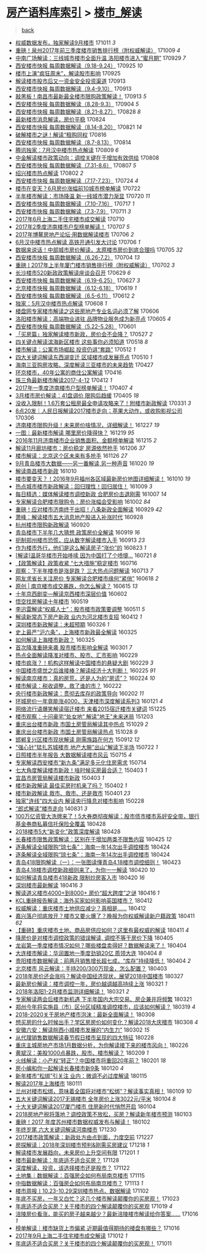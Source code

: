 [房产语料库索引](../../README.md)  > [楼市_解读](楼市_解读.md)
====
> [back](../README.md)

- [权威数据发布，独家解读9月楼市](http://jkwz.applinzi.com/ittc/7023143154264572945.html#%E6%9D%83%E5%A8%81%E6%95%B0%E6%8D%AE%E5%8F%91%E5%B8%83%EF%BC%8C%E7%8B%AC%E5%AE%B6%E8%A7%A3%E8%AF%BB9%E6%9C%88%E6%A5%BC%E5%B8%82) 171011 *3* 
- [重磅！泉州2017年前三季度楼市销售排行榜（附权威解读）](http://jkwz.applinzi.com/ittc/7022362798309508113.html#%E9%87%8D%E7%A3%85%EF%BC%81%E6%B3%89%E5%B7%9E2017%E5%B9%B4%E5%89%8D%E4%B8%89%E5%AD%A3%E5%BA%A6%E6%A5%BC%E5%B8%82%E9%94%80%E5%94%AE%E6%8E%92%E8%A1%8C%E6%A6%9C%EF%BC%88%E9%99%84%E6%9D%83%E5%A8%81%E8%A7%A3%E8%AF%BB%EF%BC%89) 171009 *4* 
- [中南广场解读：三线城市楼市全面升温 洛阳楼市进入“蜜月期”](http://jkwz.applinzi.com/ittc/7018788565633467408.html#%E4%B8%AD%E5%8D%97%E5%B9%BF%E5%9C%BA%E8%A7%A3%E8%AF%BB%EF%BC%9A%E4%B8%89%E7%BA%BF%E5%9F%8E%E5%B8%82%E6%A5%BC%E5%B8%82%E5%85%A8%E9%9D%A2%E5%8D%87%E6%B8%A9+%E6%B4%9B%E9%98%B3%E6%A5%BC%E5%B8%82%E8%BF%9B%E5%85%A5%E2%80%9C%E8%9C%9C%E6%9C%88%E6%9C%9F%E2%80%9D) 170929 *7* 
- [西安楼市快报 每周数据解读（9.18-9.24）](http://jkwz.applinzi.com/ittc/7017312844524291088.html#%E8%A5%BF%E5%AE%89%E6%A5%BC%E5%B8%82%E5%BF%AB%E6%8A%A5+%E6%AF%8F%E5%91%A8%E6%95%B0%E6%8D%AE%E8%A7%A3%E8%AF%BB%EF%BC%889.18-9.24%EF%BC%89) 170925 *10* 
- [楼市上演“疯狂周末”，解读股市影响](http://jkwz.applinzi.com/ittc/7017170968269816848.html#%E6%A5%BC%E5%B8%82%E4%B8%8A%E6%BC%94%E2%80%9C%E7%96%AF%E7%8B%82%E5%91%A8%E6%9C%AB%E2%80%9D%EF%BC%8C%E8%A7%A3%E8%AF%BB%E8%82%A1%E5%B8%82%E5%BD%B1%E5%93%8D) 170925  
- [解读楼市股市后又一资金安全投资渠道](http://jkwz.applinzi.com/ittc/7012857465300058896.html#%E8%A7%A3%E8%AF%BB%E6%A5%BC%E5%B8%82%E8%82%A1%E5%B8%82%E5%90%8E%E5%8F%88%E4%B8%80%E8%B5%84%E9%87%91%E5%AE%89%E5%85%A8%E6%8A%95%E8%B5%84%E6%B8%A0%E9%81%93) 170913  
- [西安楼市快报 每周数据解读（9.4-9.10）](http://jkwz.applinzi.com/ittc/7012740420776493840.html#%E8%A5%BF%E5%AE%89%E6%A5%BC%E5%B8%82%E5%BF%AB%E6%8A%A5+%E6%AF%8F%E5%91%A8%E6%95%B0%E6%8D%AE%E8%A7%A3%E8%AF%BB%EF%BC%889.4-9.10%EF%BC%89) 170913  
- [敲黑板！南昌市最新最全楼市限购政策解读！](http://jkwz.applinzi.com/ittc/7012703957837939729.html#%E6%95%B2%E9%BB%91%E6%9D%BF%EF%BC%81%E5%8D%97%E6%98%8C%E5%B8%82%E6%9C%80%E6%96%B0%E6%9C%80%E5%85%A8%E6%A5%BC%E5%B8%82%E9%99%90%E8%B4%AD%E6%94%BF%E7%AD%96%E8%A7%A3%E8%AF%BB%EF%BC%81) 170913 *5* 
- [西安楼市快报 每周数据解读（8.28-9.3）](http://jkwz.applinzi.com/ittc/7009507515019297809.html#%E8%A5%BF%E5%AE%89%E6%A5%BC%E5%B8%82%E5%BF%AB%E6%8A%A5+%E6%AF%8F%E5%91%A8%E6%95%B0%E6%8D%AE%E8%A7%A3%E8%AF%BB%EF%BC%888.28-9.3%EF%BC%89) 170904 *5* 
- [西安楼市快报 每周数据解读（8.21-8.27）](http://jkwz.applinzi.com/ittc/7006922367669109776.html#%E8%A5%BF%E5%AE%89%E6%A5%BC%E5%B8%82%E5%BF%AB%E6%8A%A5+%E6%AF%8F%E5%91%A8%E6%95%B0%E6%8D%AE%E8%A7%A3%E8%AF%BB%EF%BC%888.21-8.27%EF%BC%89) 170828 *8* 
- [最新楼市消息解读，房价平稳](http://jkwz.applinzi.com/ittc/7005119574503326737.html#%E6%9C%80%E6%96%B0%E6%A5%BC%E5%B8%82%E6%B6%88%E6%81%AF%E8%A7%A3%E8%AF%BB%EF%BC%8C%E6%88%BF%E4%BB%B7%E5%B9%B3%E7%A8%B3) 170824  
- [西安楼市快报 每周数据解读（8.14-8.20）](http://jkwz.applinzi.com/ittc/7004315404556829712.html#%E8%A5%BF%E5%AE%89%E6%A5%BC%E5%B8%82%E5%BF%AB%E6%8A%A5+%E6%AF%8F%E5%91%A8%E6%95%B0%E6%8D%AE%E8%A7%A3%E8%AF%BB%EF%BC%888.14-8.20%EF%BC%89) 170821 *14* 
- [破解楼市之谜！解读“租购同权](http://jkwz.applinzi.com/ittc/7002529461516633105.html#%E7%A0%B4%E8%A7%A3%E6%A5%BC%E5%B8%82%E4%B9%8B%E8%B0%9C%EF%BC%81%E8%A7%A3%E8%AF%BB%E2%80%9C%E7%A7%9F%E8%B4%AD%E5%90%8C%E6%9D%83) 170816  
- [西安楼市快报 每周数据解读（8.7-8.13）](http://jkwz.applinzi.com/ittc/7001730133369816081.html#%E8%A5%BF%E5%AE%89%E6%A5%BC%E5%B8%82%E5%BF%AB%E6%8A%A5+%E6%AF%8F%E5%91%A8%E6%95%B0%E6%8D%AE%E8%A7%A3%E8%AF%BB%EF%BC%888.7-8.13%EF%BC%89) 170814  
- [腾讯独家：7月汉中楼市热点解读](http://jkwz.applinzi.com/ittc/6999721142078931984.html#%E8%85%BE%E8%AE%AF%E7%8B%AC%E5%AE%B6%EF%BC%9A7%E6%9C%88%E6%B1%89%E4%B8%AD%E6%A5%BC%E5%B8%82%E7%83%AD%E7%82%B9%E8%A7%A3%E8%AF%BB) 170809 *6* 
- [中金解读楼市政策动向：调控关键在于增加有效供给](http://jkwz.applinzi.com/ittc/6999368617127576592.html#%E4%B8%AD%E9%87%91%E8%A7%A3%E8%AF%BB%E6%A5%BC%E5%B8%82%E6%94%BF%E7%AD%96%E5%8A%A8%E5%90%91%EF%BC%9A%E8%B0%83%E6%8E%A7%E5%85%B3%E9%94%AE%E5%9C%A8%E4%BA%8E%E5%A2%9E%E5%8A%A0%E6%9C%89%E6%95%88%E4%BE%9B%E7%BB%99) 170808  
- [西安楼市快报 每周数据解读（7.31-8.6）](http://jkwz.applinzi.com/ittc/6999131675504935952.html#%E8%A5%BF%E5%AE%89%E6%A5%BC%E5%B8%82%E5%BF%AB%E6%8A%A5+%E6%AF%8F%E5%91%A8%E6%95%B0%E6%8D%AE%E8%A7%A3%E8%AF%BB%EF%BC%887.31-8.6%EF%BC%89) 170807 *5* 
- [绍兴楼市热点解读](http://jkwz.applinzi.com/ittc/6997142180563780624.html#%E7%BB%8D%E5%85%B4%E6%A5%BC%E5%B8%82%E7%83%AD%E7%82%B9%E8%A7%A3%E8%AF%BB) 170802 *2* 
- [西安楼市快报 每周数据解读（7.17-7.23）](http://jkwz.applinzi.com/ittc/6993918397359064081.html#%E8%A5%BF%E5%AE%89%E6%A5%BC%E5%B8%82%E5%BF%AB%E6%8A%A5+%E6%AF%8F%E5%91%A8%E6%95%B0%E6%8D%AE%E8%A7%A3%E8%AF%BB%EF%BC%887.17-7.23%EF%BC%89) 170724 *4* 
- [楼市在变天？6月房价涨幅前10城市榜单解读](http://jkwz.applinzi.com/ittc/6993042667934843920.html#%E6%A5%BC%E5%B8%82%E5%9C%A8%E5%8F%98%E5%A4%A9%EF%BC%9F6%E6%9C%88%E6%88%BF%E4%BB%B7%E6%B6%A8%E5%B9%85%E5%89%8D10%E5%9F%8E%E5%B8%82%E6%A6%9C%E5%8D%95%E8%A7%A3%E8%AF%BB) 170722  
- [半年楼市解读：市场降温 新一线城市潜力渐显](http://jkwz.applinzi.com/ittc/6992347453708567568.html#%E5%8D%8A%E5%B9%B4%E6%A5%BC%E5%B8%82%E8%A7%A3%E8%AF%BB%EF%BC%9A%E5%B8%82%E5%9C%BA%E9%99%8D%E6%B8%A9+%E6%96%B0%E4%B8%80%E7%BA%BF%E5%9F%8E%E5%B8%82%E6%BD%9C%E5%8A%9B%E6%B8%90%E6%98%BE) 170720 *11* 
- [西安楼市快报 每周数据解读（7.10-7.16）](http://jkwz.applinzi.com/ittc/6991340010018964497.html#%E8%A5%BF%E5%AE%89%E6%A5%BC%E5%B8%82%E5%BF%AB%E6%8A%A5+%E6%AF%8F%E5%91%A8%E6%95%B0%E6%8D%AE%E8%A7%A3%E8%AF%BB%EF%BC%887.10-7.16%EF%BC%89) 170717 *1* 
- [西安楼市快报 每周数据解读（7.3-7.9）](http://jkwz.applinzi.com/ittc/6989105175451927569.html#%E8%A5%BF%E5%AE%89%E6%A5%BC%E5%B8%82%E5%BF%AB%E6%8A%A5+%E6%AF%8F%E5%91%A8%E6%95%B0%E6%8D%AE%E8%A7%A3%E8%AF%BB%EF%BC%887.3-7.9%EF%BC%89) 170711 *3* 
- [2017年6月上海二手住宅楼市成交解读](http://jkwz.applinzi.com/ittc/6988630542265091077.html#2017%E5%B9%B46%E6%9C%88%E4%B8%8A%E6%B5%B7%E4%BA%8C%E6%89%8B%E4%BD%8F%E5%AE%85%E6%A5%BC%E5%B8%82%E6%88%90%E4%BA%A4%E8%A7%A3%E8%AF%BB) 170710  
- [2017年2季度济南楼市户型榜单解读！](http://jkwz.applinzi.com/ittc/6987559549530539013.html#2017%E5%B9%B42%E5%AD%A3%E5%BA%A6%E6%B5%8E%E5%8D%97%E6%A5%BC%E5%B8%82%E6%88%B7%E5%9E%8B%E6%A6%9C%E5%8D%95%E8%A7%A3%E8%AF%BB%EF%BC%81) 170707 *5* 
- [2017年博鳌房地产论坛·用数据解读楼市](http://jkwz.applinzi.com/ittc/6987255344685122565.html#2017%E5%B9%B4%E5%8D%9A%E9%B3%8C%E6%88%BF%E5%9C%B0%E4%BA%A7%E8%AE%BA%E5%9D%9B%C2%B7%E7%94%A8%E6%95%B0%E6%8D%AE%E8%A7%A3%E8%AF%BB%E6%A5%BC%E5%B8%82) 170706 *2* 
- [6月汉中楼市热点解读 高铁开通引发大讨论](http://jkwz.applinzi.com/ittc/6987153463149331460.html#6%E6%9C%88%E6%B1%89%E4%B8%AD%E6%A5%BC%E5%B8%82%E7%83%AD%E7%82%B9%E8%A7%A3%E8%AF%BB+%E9%AB%98%E9%93%81%E5%BC%80%E9%80%9A%E5%BC%95%E5%8F%91%E5%A4%A7%E8%AE%A8%E8%AE%BA) 170706 *1* 
- [数据来说话！中部城市房价解读，太原楼市房价到底合理吗](http://jkwz.applinzi.com/ittc/6986772083814958084.html#%E6%95%B0%E6%8D%AE%E6%9D%A5%E8%AF%B4%E8%AF%9D%EF%BC%81%E4%B8%AD%E9%83%A8%E5%9F%8E%E5%B8%82%E6%88%BF%E4%BB%B7%E8%A7%A3%E8%AF%BB%EF%BC%8C%E5%A4%AA%E5%8E%9F%E6%A5%BC%E5%B8%82%E6%88%BF%E4%BB%B7%E5%88%B0%E5%BA%95%E5%90%88%E7%90%86%E5%90%97) 170705 *32* 
- [西安楼市快报 每周数据解读（6.26-7.2）](http://jkwz.applinzi.com/ittc/6986446947064742916.html#%E8%A5%BF%E5%AE%89%E6%A5%BC%E5%B8%82%E5%BF%AB%E6%8A%A5+%E6%AF%8F%E5%91%A8%E6%95%B0%E6%8D%AE%E8%A7%A3%E8%AF%BB%EF%BC%886.26-7.2%EF%BC%89) 170704 *13* 
- [重磅ㅣ2017年上半年厦门楼市销售排行榜（附权威解读）](http://jkwz.applinzi.com/ittc/6985769988123001861.html#%E9%87%8D%E7%A3%85%E3%85%A32017%E5%B9%B4%E4%B8%8A%E5%8D%8A%E5%B9%B4%E5%8E%A6%E9%97%A8%E6%A5%BC%E5%B8%82%E9%94%80%E5%94%AE%E6%8E%92%E8%A1%8C%E6%A6%9C%EF%BC%88%E9%99%84%E6%9D%83%E5%A8%81%E8%A7%A3%E8%AF%BB%EF%BC%89) 170702 *3* 
- [长沙楼市520新政政策解读座谈会召开](http://jkwz.applinzi.com/ittc/6984639413010039813.html#%E9%95%BF%E6%B2%99%E6%A5%BC%E5%B8%82520%E6%96%B0%E6%94%BF%E6%94%BF%E7%AD%96%E8%A7%A3%E8%AF%BB%E5%BA%A7%E8%B0%88%E4%BC%9A%E5%8F%AC%E5%BC%80) 170629 *6* 
- [西安楼市快报 每周数据解读（6.19-6.25）](http://jkwz.applinzi.com/ittc/6983794401443578885.html#%E8%A5%BF%E5%AE%89%E6%A5%BC%E5%B8%82%E5%BF%AB%E6%8A%A5+%E6%AF%8F%E5%91%A8%E6%95%B0%E6%8D%AE%E8%A7%A3%E8%AF%BB%EF%BC%886.19-6.25%EF%BC%89) 170627 *3* 
- [北京楼市快报 每周数据解读（6.12-6.18）](http://jkwz.applinzi.com/ittc/6980904708548854789.html#%E5%8C%97%E4%BA%AC%E6%A5%BC%E5%B8%82%E5%BF%AB%E6%8A%A5+%E6%AF%8F%E5%91%A8%E6%95%B0%E6%8D%AE%E8%A7%A3%E8%AF%BB%EF%BC%886.12-6.18%EF%BC%89) 170619 *1* 
- [西安楼市快报 每周数据解读（6.5-6.11）](http://jkwz.applinzi.com/ittc/6978344836900848645.html#%E8%A5%BF%E5%AE%89%E6%A5%BC%E5%B8%82%E5%BF%AB%E6%8A%A5+%E6%AF%8F%E5%91%A8%E6%95%B0%E6%8D%AE%E8%A7%A3%E8%AF%BB%EF%BC%886.5-6.11%EF%BC%89) 170612 *2* 
- [独家：5月汉中楼市热点解读](http://jkwz.applinzi.com/ittc/6976823959323411461.html#%E7%8B%AC%E5%AE%B6%EF%BC%9A5%E6%9C%88%E6%B1%89%E4%B8%AD%E6%A5%BC%E5%B8%82%E7%83%AD%E7%82%B9%E8%A7%A3%E8%AF%BB) 170608 *1* 
- [楼盘网专家楼市解读之这些房地产专业名词必须了解](http://jkwz.applinzi.com/ittc/6976082136137204740.html#%E6%A5%BC%E7%9B%98%E7%BD%91%E4%B8%93%E5%AE%B6%E6%A5%BC%E5%B8%82%E8%A7%A3%E8%AF%BB%E4%B9%8B%E8%BF%99%E4%BA%9B%E6%88%BF%E5%9C%B0%E4%BA%A7%E4%B8%93%E4%B8%9A%E5%90%8D%E8%AF%8D%E5%BF%85%E9%A1%BB%E4%BA%86%E8%A7%A3) 170606  
- [洛阳楼市解读：高端物业进驻 品牌物业服务成为新亮点](http://jkwz.applinzi.com/ittc/6975802235924513796.html#%E6%B4%9B%E9%98%B3%E6%A5%BC%E5%B8%82%E8%A7%A3%E8%AF%BB%EF%BC%9A%E9%AB%98%E7%AB%AF%E7%89%A9%E4%B8%9A%E8%BF%9B%E9%A9%BB+%E5%93%81%E7%89%8C%E7%89%A9%E4%B8%9A%E6%9C%8D%E5%8A%A1%E6%88%90%E4%B8%BA%E6%96%B0%E4%BA%AE%E7%82%B9) 170605 *4* 
- [西安楼市快报 每周数据解读（5.22-5.28）](http://jkwz.applinzi.com/ittc/6974123605376893957.html#%E8%A5%BF%E5%AE%89%E6%A5%BC%E5%B8%82%E5%BF%AB%E6%8A%A5+%E6%AF%8F%E5%91%A8%E6%95%B0%E6%8D%AE%E8%A7%A3%E8%AF%BB%EF%BC%885.22-5.28%EF%BC%89) 170601  
- [「买房篇」独家解读楼市新政，房价会不会降？](http://jkwz.applinzi.com/ittc/6972464397992592389.html#%E3%80%8C%E4%B9%B0%E6%88%BF%E7%AF%87%E3%80%8D%E7%8B%AC%E5%AE%B6%E8%A7%A3%E8%AF%BB%E6%A5%BC%E5%B8%82%E6%96%B0%E6%94%BF%EF%BC%8C%E6%88%BF%E4%BB%B7%E4%BC%9A%E4%B8%8D%E4%BC%9A%E9%99%8D%EF%BC%9F) 170527 *2* 
- [四关键点解读滨海新区楼市 这些事你必须知道](http://jkwz.applinzi.com/ittc/6968909186925593604.html#%E5%9B%9B%E5%85%B3%E9%94%AE%E7%82%B9%E8%A7%A3%E8%AF%BB%E6%BB%A8%E6%B5%B7%E6%96%B0%E5%8C%BA%E6%A5%BC%E5%B8%82+%E8%BF%99%E4%BA%9B%E4%BA%8B%E4%BD%A0%E5%BF%85%E9%A1%BB%E7%9F%A5%E9%81%93) 170518 *8* 
- [楼市解读：公寓市场崛起 投资仍讲“套路”](http://jkwz.applinzi.com/ittc/6966718586453230596.html#%E6%A5%BC%E5%B8%82%E8%A7%A3%E8%AF%BB%EF%BC%9A%E5%85%AC%E5%AF%93%E5%B8%82%E5%9C%BA%E5%B4%9B%E8%B5%B7+%E6%8A%95%E8%B5%84%E4%BB%8D%E8%AE%B2%E2%80%9C%E5%A5%97%E8%B7%AF%E2%80%9D) 170512 *1* 
- [四大关键词解读东西湖变迁 区域楼市成发展亮点](http://jkwz.applinzi.com/ittc/6965961207876944900.html#%E5%9B%9B%E5%A4%A7%E5%85%B3%E9%94%AE%E8%AF%8D%E8%A7%A3%E8%AF%BB%E4%B8%9C%E8%A5%BF%E6%B9%96%E5%8F%98%E8%BF%81+%E5%8C%BA%E5%9F%9F%E6%A5%BC%E5%B8%82%E6%88%90%E5%8F%91%E5%B1%95%E4%BA%AE%E7%82%B9) 170510 *1* 
- [海南三亚购房攻略，深度解读三亚楼市的未来趋势](http://jkwz.applinzi.com/ittc/6961260016177775621.html#%E6%B5%B7%E5%8D%97%E4%B8%89%E4%BA%9A%E8%B4%AD%E6%88%BF%E6%94%BB%E7%95%A5%EF%BC%8C%E6%B7%B1%E5%BA%A6%E8%A7%A3%E8%AF%BB%E4%B8%89%E4%BA%9A%E6%A5%BC%E5%B8%82%E7%9A%84%E6%9C%AA%E6%9D%A5%E8%B6%8B%E5%8A%BF) 170427  
- [环京楼市，40年公寓的商住公寓解读](http://jkwz.applinzi.com/ittc/6957124937054684164.html#%E7%8E%AF%E4%BA%AC%E6%A5%BC%E5%B8%82%EF%BC%8C40%E5%B9%B4%E5%85%AC%E5%AF%93%E7%9A%84%E5%95%86%E4%BD%8F%E5%85%AC%E5%AF%93%E8%A7%A3%E8%AF%BB) 170416  
- [珠三角最新楼市解读2017-4-12](http://jkwz.applinzi.com/ittc/6955602838565684228.html#%E7%8F%A0%E4%B8%89%E8%A7%92%E6%9C%80%E6%96%B0%E6%A5%BC%E5%B8%82%E8%A7%A3%E8%AF%BB2017-4-12) 170412 *1* 
- [2017年一季度济南楼市户型榜单解读！](http://jkwz.applinzi.com/ittc/6953736223066686468.html#2017%E5%B9%B4%E4%B8%80%E5%AD%A3%E5%BA%A6%E6%B5%8E%E5%8D%97%E6%A5%BC%E5%B8%82%E6%88%B7%E5%9E%8B%E6%A6%9C%E5%8D%95%E8%A7%A3%E8%AF%BB%EF%BC%81) 170407 *4* 
- [3月楼市房价解读：41盘调价 限购后趋缓](http://jkwz.applinzi.com/ittc/6952970380535923716.html#3%E6%9C%88%E6%A5%BC%E5%B8%82%E6%88%BF%E4%BB%B7%E8%A7%A3%E8%AF%BB%EF%BC%9A41%E7%9B%98%E8%B0%83%E4%BB%B7+%E9%99%90%E8%B4%AD%E5%90%8E%E8%B6%8B%E7%BC%93) 170405 *18* 
- [没收入限制！1.6万套公租房最全申请攻略来了！附楼市新政解读](http://jkwz.applinzi.com/ittc/6951250838386394117.html#%E6%B2%A1%E6%94%B6%E5%85%A5%E9%99%90%E5%88%B6%EF%BC%811.6%E4%B8%87%E5%A5%97%E5%85%AC%E7%A7%9F%E6%88%BF%E6%9C%80%E5%85%A8%E7%94%B3%E8%AF%B7%E6%94%BB%E7%95%A5%E6%9D%A5%E4%BA%86%EF%BC%81%E9%99%84%E6%A5%BC%E5%B8%82%E6%96%B0%E6%94%BF%E8%A7%A3%E8%AF%BB) 170331 *3* 
- [8点20发｜人民日报解读2017楼市走向；苹果大动作，或收购影视公司](http://jkwz.applinzi.com/ittc/6941871006384915460.html#8%E7%82%B920%E5%8F%91%EF%BD%9C%E4%BA%BA%E6%B0%91%E6%97%A5%E6%8A%A5%E8%A7%A3%E8%AF%BB2017%E6%A5%BC%E5%B8%82%E8%B5%B0%E5%90%91%EF%BC%9B%E8%8B%B9%E6%9E%9C%E5%A4%A7%E5%8A%A8%E4%BD%9C%EF%BC%8C%E6%88%96%E6%94%B6%E8%B4%AD%E5%BD%B1%E8%A7%86%E5%85%AC%E5%8F%B8) 170306  
- [济南楼市限购升级！未来房价啥情况，详细解读！](http://jkwz.applinzi.com/ittc/6916201853665936389.html#%E6%B5%8E%E5%8D%97%E6%A5%BC%E5%B8%82%E9%99%90%E8%B4%AD%E5%8D%87%E7%BA%A7%EF%BC%81%E6%9C%AA%E6%9D%A5%E6%88%BF%E4%BB%B7%E5%95%A5%E6%83%85%E5%86%B5%EF%BC%8C%E8%AF%A6%E7%BB%86%E8%A7%A3%E8%AF%BB%EF%BC%81) 161227 *19* 
- [一图｜最新楼市解读 哪里房价降得快？](http://jkwz.applinzi.com/ittc/6913466655790597124.html#%E4%B8%80%E5%9B%BE%EF%BD%9C%E6%9C%80%E6%96%B0%E6%A5%BC%E5%B8%82%E8%A7%A3%E8%AF%BB+%E5%93%AA%E9%87%8C%E6%88%BF%E4%BB%B7%E9%99%8D%E5%BE%97%E5%BF%AB%EF%BC%9F) 161219 *95* 
- [2016年11月济南楼市企业销售面积、金额榜单解读](http://jkwz.applinzi.com/ittc/6911783032150557701.html#2016%E5%B9%B411%E6%9C%88%E6%B5%8E%E5%8D%97%E6%A5%BC%E5%B8%82%E4%BC%81%E4%B8%9A%E9%94%80%E5%94%AE%E9%9D%A2%E7%A7%AF%E3%80%81%E9%87%91%E9%A2%9D%E6%A6%9C%E5%8D%95%E8%A7%A3%E8%AF%BB) 161215 *2* 
- [解读11月廊坊楼市：房价稳定 房源依然抢手](http://jkwz.applinzi.com/ittc/6908462999303357444.html#%E8%A7%A3%E8%AF%BB11%E6%9C%88%E5%BB%8A%E5%9D%8A%E6%A5%BC%E5%B8%82%EF%BC%9A%E6%88%BF%E4%BB%B7%E7%A8%B3%E5%AE%9A+%E6%88%BF%E6%BA%90%E4%BE%9D%E7%84%B6%E6%8A%A2%E6%89%8B) 161206 *37* 
- [楼市解读：北京这个区未来有多抢手](http://jkwz.applinzi.com/ittc/6904847678772347908.html#%E6%A5%BC%E5%B8%82%E8%A7%A3%E8%AF%BB%EF%BC%9A%E5%8C%97%E4%BA%AC%E8%BF%99%E4%B8%AA%E5%8C%BA%E6%9C%AA%E6%9D%A5%E6%9C%89%E5%A4%9A%E6%8A%A2%E6%89%8B) 161126 *27* 
- [9月青岛楼市大数据——另一番解读,另一种声音](http://jkwz.applinzi.com/ittc/6890758587780957188.html#9%E6%9C%88%E9%9D%92%E5%B2%9B%E6%A5%BC%E5%B8%82%E5%A4%A7%E6%95%B0%E6%8D%AE%E2%80%94%E2%80%94%E5%8F%A6%E4%B8%80%E7%95%AA%E8%A7%A3%E8%AF%BB%2C%E5%8F%A6%E4%B8%80%E7%A7%8D%E5%A3%B0%E9%9F%B3) 161020 *19* 
- [解读南昌楼市新政](http://jkwz.applinzi.com/ittc/6887510835051627524.html#%E8%A7%A3%E8%AF%BB%E5%8D%97%E6%98%8C%E6%A5%BC%E5%B8%82%E6%96%B0%E6%94%BF) 161010  
- [楼市要变天？！2016年9月福州各区域最新房价地图详细解读！](http://jkwz.applinzi.com/ittc/6887440639750308868.html#%E6%A5%BC%E5%B8%82%E8%A6%81%E5%8F%98%E5%A4%A9%EF%BC%9F%EF%BC%812016%E5%B9%B49%E6%9C%88%E7%A6%8F%E5%B7%9E%E5%90%84%E5%8C%BA%E5%9F%9F%E6%9C%80%E6%96%B0%E6%88%BF%E4%BB%B7%E5%9C%B0%E5%9B%BE%E8%AF%A6%E7%BB%86%E8%A7%A3%E8%AF%BB%EF%BC%81) 161010 *19* 
- [热点城市楼市新政解读：回归理性！回归居住！](http://jkwz.applinzi.com/ittc/6886942168467375108.html#%E7%83%AD%E7%82%B9%E5%9F%8E%E5%B8%82%E6%A5%BC%E5%B8%82%E6%96%B0%E6%94%BF%E8%A7%A3%E8%AF%BB%EF%BC%9A%E5%9B%9E%E5%BD%92%E7%90%86%E6%80%A7%EF%BC%81%E5%9B%9E%E5%BD%92%E5%B1%85%E4%BD%8F%EF%BC%81) 161009 *3* 
- [每日精选：媒体解读楼市调控新政 合肥房价击退刚需](http://jkwz.applinzi.com/ittc/6886188644259333125.html#%E6%AF%8F%E6%97%A5%E7%B2%BE%E9%80%89%EF%BC%9A%E5%AA%92%E4%BD%93%E8%A7%A3%E8%AF%BB%E6%A5%BC%E5%B8%82%E8%B0%83%E6%8E%A7%E6%96%B0%E6%94%BF+%E5%90%88%E8%82%A5%E6%88%BF%E4%BB%B7%E5%87%BB%E9%80%80%E5%88%9A%E9%9C%80) 161007 *14* 
- [专家解读合肥楼市限购令：房价涨幅会受影响](http://jkwz.applinzi.com/ittc/6884530468027892740.html#%E4%B8%93%E5%AE%B6%E8%A7%A3%E8%AF%BB%E5%90%88%E8%82%A5%E6%A5%BC%E5%B8%82%E9%99%90%E8%B4%AD%E4%BB%A4%EF%BC%9A%E6%88%BF%E4%BB%B7%E6%B6%A8%E5%B9%85%E4%BC%9A%E5%8F%97%E5%BD%B1%E5%93%8D) 161002 *84* 
- [重磅！应对楼市济南终于出招！八条新政全面解读](http://jkwz.applinzi.com/ittc/6883171031170155524.html#%E9%87%8D%E7%A3%85%EF%BC%81%E5%BA%94%E5%AF%B9%E6%A5%BC%E5%B8%82%E6%B5%8E%E5%8D%97%E7%BB%88%E4%BA%8E%E5%87%BA%E6%8B%9B%EF%BC%81%E5%85%AB%E6%9D%A1%E6%96%B0%E6%94%BF%E5%85%A8%E9%9D%A2%E8%A7%A3%E8%AF%BB) 160929 *42* 
- [萧峰：解读楼市五大消息地产股进入补涨时代](http://jkwz.applinzi.com/ittc/6882900918491677700.html#%E8%90%A7%E5%B3%B0%EF%BC%9A%E8%A7%A3%E8%AF%BB%E6%A5%BC%E5%B8%82%E4%BA%94%E5%A4%A7%E6%B6%88%E6%81%AF%E5%9C%B0%E4%BA%A7%E8%82%A1%E8%BF%9B%E5%85%A5%E8%A1%A5%E6%B6%A8%E6%97%B6%E4%BB%A3) 160928  
- [杭州楼市限购新政解读](http://jkwz.applinzi.com/ittc/6879971209587983365.html#%E6%9D%AD%E5%B7%9E%E6%A5%BC%E5%B8%82%E9%99%90%E8%B4%AD%E6%96%B0%E6%94%BF%E8%A7%A3%E8%AF%BB) 160920  
- [青岛楼市下半年几大猜想 政策房价全解读](http://jkwz.applinzi.com/ittc/6879511742396236804.html#%E9%9D%92%E5%B2%9B%E6%A5%BC%E5%B8%82%E4%B8%8B%E5%8D%8A%E5%B9%B4%E5%87%A0%E5%A4%A7%E7%8C%9C%E6%83%B3+%E6%94%BF%E7%AD%96%E6%88%BF%E4%BB%B7%E5%85%A8%E8%A7%A3%E8%AF%BB) 160919 *16* 
- [扼制郑州楼市恐慌，应从数字解读楼市入手](http://jkwz.applinzi.com/ittc/6877378889181037573.html#%E6%89%BC%E5%88%B6%E9%83%91%E5%B7%9E%E6%A5%BC%E5%B8%82%E6%81%90%E6%85%8C%EF%BC%8C%E5%BA%94%E4%BB%8E%E6%95%B0%E5%AD%97%E8%A7%A3%E8%AF%BB%E6%A5%BC%E5%B8%82%E5%85%A5%E6%89%8B) 160913 *23* 
- [作为楼市外行，他们是这么解读房子“涨价”的](http://jkwz.applinzi.com/ittc/6869595272300200965.html#%E4%BD%9C%E4%B8%BA%E6%A5%BC%E5%B8%82%E5%A4%96%E8%A1%8C%EF%BC%8C%E4%BB%96%E4%BB%AC%E6%98%AF%E8%BF%99%E4%B9%88%E8%A7%A3%E8%AF%BB%E6%88%BF%E5%AD%90%E2%80%9C%E6%B6%A8%E4%BB%B7%E2%80%9D%E7%9A%84) 160823 *1* 
- [[解读]温哥华楼市开始哆嗦 因为中国打了个喷嚏...](http://jkwz.applinzi.com/ittc/6857227994787218436.html#%5B%E8%A7%A3%E8%AF%BB%5D%E6%B8%A9%E5%93%A5%E5%8D%8E%E6%A5%BC%E5%B8%82%E5%BC%80%E5%A7%8B%E5%93%86%E5%97%A6+%E5%9B%A0%E4%B8%BA%E4%B8%AD%E5%9B%BD%E6%89%93%E4%BA%86%E4%B8%AA%E5%96%B7%E5%9A%8F...) 160721 *8* 
- [【政策解读】政策收紧  “七大措施”稳定楼市](http://jkwz.applinzi.com/ittc/6855425894516261893.html#%E3%80%90%E6%94%BF%E7%AD%96%E8%A7%A3%E8%AF%BB%E3%80%91%E6%94%BF%E7%AD%96%E6%94%B6%E7%B4%A7++%E2%80%9C%E4%B8%83%E5%A4%A7%E6%8E%AA%E6%96%BD%E2%80%9D%E7%A8%B3%E5%AE%9A%E6%A5%BC%E5%B8%82) 160716  
- [观察：下半年楼市是涨是跌？ 三大热点问题解读](http://jkwz.applinzi.com/ittc/6854328911814722564.html#%E8%A7%82%E5%AF%9F%EF%BC%9A%E4%B8%8B%E5%8D%8A%E5%B9%B4%E6%A5%BC%E5%B8%82%E6%98%AF%E6%B6%A8%E6%98%AF%E8%B7%8C%EF%BC%9F+%E4%B8%89%E5%A4%A7%E7%83%AD%E7%82%B9%E9%97%AE%E9%A2%98%E8%A7%A3%E8%AF%BB) 160713 *7* 
- [网友求省长关注房价 专家解读合肥楼市缘何“紧俏”](http://jkwz.applinzi.com/ittc/6845004778123559941.html#%E7%BD%91%E5%8F%8B%E6%B1%82%E7%9C%81%E9%95%BF%E5%85%B3%E6%B3%A8%E6%88%BF%E4%BB%B7+%E4%B8%93%E5%AE%B6%E8%A7%A3%E8%AF%BB%E5%90%88%E8%82%A5%E6%A5%BC%E5%B8%82%E7%BC%98%E4%BD%95%E2%80%9C%E7%B4%A7%E4%BF%8F%E2%80%9D) 160618 *2* 
- [原创 | 南京楼市成交暴跌，你怎么解读？](http://jkwz.applinzi.com/ittc/6843642186280993796.html#%E5%8E%9F%E5%88%9B+%7C+%E5%8D%97%E4%BA%AC%E6%A5%BC%E5%B8%82%E6%88%90%E4%BA%A4%E6%9A%B4%E8%B7%8C%EF%BC%8C%E4%BD%A0%E6%80%8E%E4%B9%88%E8%A7%A3%E8%AF%BB%EF%BC%9F) 160615 *13* 
- [十年京西剧变—解读京西楼市深层价值](http://jkwz.applinzi.com/ittc/6839080778377724933.html#%E5%8D%81%E5%B9%B4%E4%BA%AC%E8%A5%BF%E5%89%A7%E5%8F%98%E2%80%94%E8%A7%A3%E8%AF%BB%E4%BA%AC%E8%A5%BF%E6%A5%BC%E5%B8%82%E6%B7%B1%E5%B1%82%E4%BB%B7%E5%80%BC) 160602  
- [悟空找房解读十年楼市](http://jkwz.applinzi.com/ittc/6833883640718951429.html#%E6%82%9F%E7%A9%BA%E6%89%BE%E6%88%BF%E8%A7%A3%E8%AF%BB%E5%8D%81%E5%B9%B4%E6%A5%BC%E5%B8%82) 160519  
- [李迅雷解读“权威人士”：股市楼市政策要调整](http://jkwz.applinzi.com/ittc/6831069232452076548.html#%E6%9D%8E%E8%BF%85%E9%9B%B7%E8%A7%A3%E8%AF%BB%E2%80%9C%E6%9D%83%E5%A8%81%E4%BA%BA%E5%A3%AB%E2%80%9D%EF%BC%9A%E8%82%A1%E5%B8%82%E6%A5%BC%E5%B8%82%E6%94%BF%E7%AD%96%E8%A6%81%E8%B0%83%E6%95%B4) 160511 *5* 
- [解读新常态下房产新政 业内为河北楼市支招](http://jkwz.applinzi.com/ittc/6820208761389974532.html#%E8%A7%A3%E8%AF%BB%E6%96%B0%E5%B8%B8%E6%80%81%E4%B8%8B%E6%88%BF%E4%BA%A7%E6%96%B0%E6%94%BF+%E4%B8%9A%E5%86%85%E4%B8%BA%E6%B2%B3%E5%8C%97%E6%A5%BC%E5%B8%82%E6%94%AF%E6%8B%9B) 160412 *1* 
- [深圳楼市新政解读：未超预期](http://jkwz.applinzi.com/ittc/6813815796299990020.html#%E6%B7%B1%E5%9C%B3%E6%A5%BC%E5%B8%82%E6%96%B0%E6%94%BF%E8%A7%A3%E8%AF%BB%EF%BC%9A%E6%9C%AA%E8%B6%85%E9%A2%84%E6%9C%9F) 160326 *1* 
- [史上最严“沪六条”，上海楼市新政最全解读](http://jkwz.applinzi.com/ittc/6813593512477983748.html#%E5%8F%B2%E4%B8%8A%E6%9C%80%E4%B8%A5%E2%80%9C%E6%B2%AA%E5%85%AD%E6%9D%A1%E2%80%9D%EF%BC%8C%E4%B8%8A%E6%B5%B7%E6%A5%BC%E5%B8%82%E6%96%B0%E6%94%BF%E6%9C%80%E5%85%A8%E8%A7%A3%E8%AF%BB) 160325  
- [如何解读上海楼市新政？](http://jkwz.applinzi.com/ittc/6813485369236390916.html#%E5%A6%82%E4%BD%95%E8%A7%A3%E8%AF%BB%E4%B8%8A%E6%B5%B7%E6%A5%BC%E5%B8%82%E6%96%B0%E6%94%BF%EF%BC%9F) 160325  
- [首次降准重磅来袭 股市楼市影响全解读](http://jkwz.applinzi.com/ittc/6804534459286160389.html#%E9%A6%96%E6%AC%A1%E9%99%8D%E5%87%86%E9%87%8D%E7%A3%85%E6%9D%A5%E8%A2%AD+%E8%82%A1%E5%B8%82%E6%A5%BC%E5%B8%82%E5%BD%B1%E5%93%8D%E5%85%A8%E8%A7%A3%E8%AF%BB) 160301 *7* 
- [热点全面解读降准对楼市、股市、汇市影响](http://jkwz.applinzi.com/ittc/6804370096298394629.html#%E7%83%AD%E7%82%B9%E5%85%A8%E9%9D%A2%E8%A7%A3%E8%AF%BB%E9%99%8D%E5%87%86%E5%AF%B9%E6%A5%BC%E5%B8%82%E3%80%81%E8%82%A1%E5%B8%82%E3%80%81%E6%B1%87%E5%B8%82%E5%BD%B1%E5%93%8D) 160229  
- [楼市疯涨？！机构这样解读中国楼市的悬疑大剧](http://jkwz.applinzi.com/ittc/6804359633674175492.html#%E6%A5%BC%E5%B8%82%E7%96%AF%E6%B6%A8%EF%BC%9F%EF%BC%81%E6%9C%BA%E6%9E%84%E8%BF%99%E6%A0%B7%E8%A7%A3%E8%AF%BB%E4%B8%AD%E5%9B%BD%E6%A5%BC%E5%B8%82%E7%9A%84%E6%82%AC%E7%96%91%E5%A4%A7%E5%89%A7) 160229 *3* 
- [中国楼市盛世之后谁接棒？解读经济十大判断！](http://jkwz.applinzi.com/ittc/6802753782433711109.html#%E4%B8%AD%E5%9B%BD%E6%A5%BC%E5%B8%82%E7%9B%9B%E4%B8%96%E4%B9%8B%E5%90%8E%E8%B0%81%E6%8E%A5%E6%A3%92%EF%BC%9F%E8%A7%A3%E8%AF%BB%E7%BB%8F%E6%B5%8E%E5%8D%81%E5%A4%A7%E5%88%A4%E6%96%AD%EF%BC%81) 160225 *91* 
- [解读南京楼市：真的房荒，还是人为的“房谎”？](http://jkwz.applinzi.com/ittc/6802468636782494724.html#%E8%A7%A3%E8%AF%BB%E5%8D%97%E4%BA%AC%E6%A5%BC%E5%B8%82%EF%BC%9A%E7%9C%9F%E7%9A%84%E6%88%BF%E8%8D%92%EF%BC%8C%E8%BF%98%E6%98%AF%E4%BA%BA%E4%B8%BA%E7%9A%84%E2%80%9C%E6%88%BF%E8%B0%8E%E2%80%9D%EF%BC%9F) 160224 *10* 
- [楼市解读：税收调整，救了谁的市？](http://jkwz.applinzi.com/ittc/6801626768255484932.html#%E6%A5%BC%E5%B8%82%E8%A7%A3%E8%AF%BB%EF%BC%9A%E7%A8%8E%E6%94%B6%E8%B0%83%E6%95%B4%EF%BC%8C%E6%95%91%E4%BA%86%E8%B0%81%E7%9A%84%E5%B8%82%EF%BC%9F) 160222  
- [央行楼市新政解读：贯彻去库存的政策导向](http://jkwz.applinzi.com/ittc/6794264067652977668.html#%E5%A4%AE%E8%A1%8C%E6%A5%BC%E5%B8%82%E6%96%B0%E6%94%BF%E8%A7%A3%E8%AF%BB%EF%BC%9A%E8%B4%AF%E5%BD%BB%E5%8E%BB%E5%BA%93%E5%AD%98%E7%9A%84%E6%94%BF%E7%AD%96%E5%AF%BC%E5%90%91) 160202 *11* 
- [环城房价一年竟能涨4000，天津楼市深度解读系列3](http://jkwz.applinzi.com/ittc/6789760420642554885.html#%E7%8E%AF%E5%9F%8E%E6%88%BF%E4%BB%B7%E4%B8%80%E5%B9%B4%E7%AB%9F%E8%83%BD%E6%B6%A84000%EF%BC%8C%E5%A4%A9%E6%B4%A5%E6%A5%BC%E5%B8%82%E6%B7%B1%E5%BA%A6%E8%A7%A3%E8%AF%BB%E7%B3%BB%E5%88%973) 160121 *4* 
- [网络流行语爆笑解读宿迁楼市 来看2015宿迁楼市关键词](http://jkwz.applinzi.com/ittc/6779683084895257604.html#%E7%BD%91%E7%BB%9C%E6%B5%81%E8%A1%8C%E8%AF%AD%E7%88%86%E7%AC%91%E8%A7%A3%E8%AF%BB%E5%AE%BF%E8%BF%81%E6%A5%BC%E5%B8%82+%E6%9D%A5%E7%9C%8B2015%E5%AE%BF%E8%BF%81%E6%A5%BC%E5%B8%82%E5%85%B3%E9%94%AE%E8%AF%8D) 151225  
- [楼市观察：十问豪宅“处女地” 解读&quot;地王&quot;未来迷局](http://jkwz.applinzi.com/ittc/6771478125141820420.html#%E6%A5%BC%E5%B8%82%E8%A7%82%E5%AF%9F%EF%BC%9A%E5%8D%81%E9%97%AE%E8%B1%AA%E5%AE%85%E2%80%9C%E5%A4%84%E5%A5%B3%E5%9C%B0%E2%80%9D+%E8%A7%A3%E8%AF%BB%26quot%3B%E5%9C%B0%E7%8E%8B%26quot%3B%E6%9C%AA%E6%9D%A5%E8%BF%B7%E5%B1%80) 151203  
- [重庆出台楼市新政 市国土房管局解读其中热点](http://jkwz.applinzi.com/ittc/6758177340456158213.html#%E9%87%8D%E5%BA%86%E5%87%BA%E5%8F%B0%E6%A5%BC%E5%B8%82%E6%96%B0%E6%94%BF+%E5%B8%82%E5%9B%BD%E5%9C%9F%E6%88%BF%E7%AE%A1%E5%B1%80%E8%A7%A3%E8%AF%BB%E5%85%B6%E4%B8%AD%E7%83%AD%E7%82%B9) 151029 *2* 
- [重庆出台楼市新政 市国土房管局解读热点](http://jkwz.applinzi.com/ittc/6758051046943278084.html#%E9%87%8D%E5%BA%86%E5%87%BA%E5%8F%B0%E6%A5%BC%E5%B8%82%E6%96%B0%E6%94%BF+%E5%B8%82%E5%9B%BD%E5%9C%9F%E6%88%BF%E7%AE%A1%E5%B1%80%E8%A7%A3%E8%AF%BB%E7%83%AD%E7%82%B9) 151028 *9* 
- [邯郸复兴区楼市现状解读 刚需族路在何方](http://jkwz.applinzi.com/ittc/6741062260853294084.html#%E9%82%AF%E9%83%B8%E5%A4%8D%E5%85%B4%E5%8C%BA%E6%A5%BC%E5%B8%82%E7%8E%B0%E7%8A%B6%E8%A7%A3%E8%AF%BB+%E5%88%9A%E9%9C%80%E6%97%8F%E8%B7%AF%E5%9C%A8%E4%BD%95%E6%96%B9) 150912 *12* 
- [&quot;强心针&quot;猛扎苏城楼市 地产大腕&quot;出山&quot;解读下半场](http://jkwz.applinzi.com/ittc/547650614944785337.html#%26quot%3B%E5%BC%BA%E5%BF%83%E9%92%88%26quot%3B%E7%8C%9B%E6%89%8E%E8%8B%8F%E5%9F%8E%E6%A5%BC%E5%B8%82+%E5%9C%B0%E4%BA%A7%E5%A4%A7%E8%85%95%26quot%3B%E5%87%BA%E5%B1%B1%26quot%3B%E8%A7%A3%E8%AF%BB%E4%B8%8B%E5%8D%8A%E5%9C%BA) 150722 *1* 
- [日照楼市半年报告 大数据解读楼市风云](http://jkwz.applinzi.com/ittc/547650614980518493.html#%E6%97%A5%E7%85%A7%E6%A5%BC%E5%B8%82%E5%8D%8A%E5%B9%B4%E6%8A%A5%E5%91%8A+%E5%A4%A7%E6%95%B0%E6%8D%AE%E8%A7%A3%E8%AF%BB%E6%A5%BC%E5%B8%82%E9%A3%8E%E4%BA%91) 150715 *4* 
- [专家解读西安楼市“新九条”满足多元化住房需求](http://jkwz.applinzi.com/ittc/547650614965126363.html#%E4%B8%93%E5%AE%B6%E8%A7%A3%E8%AF%BB%E8%A5%BF%E5%AE%89%E6%A5%BC%E5%B8%82%E2%80%9C%E6%96%B0%E4%B9%9D%E6%9D%A1%E2%80%9D%E6%BB%A1%E8%B6%B3%E5%A4%9A%E5%85%83%E5%8C%96%E4%BD%8F%E6%88%BF%E9%9C%80%E6%B1%82) 150714  
- [七大角度解读楼市新政！啥时候买房最合适？](http://jkwz.applinzi.com/ittc/547650611402527983.html#%E4%B8%83%E5%A4%A7%E8%A7%92%E5%BA%A6%E8%A7%A3%E8%AF%BB%E6%A5%BC%E5%B8%82%E6%96%B0%E6%94%BF%EF%BC%81%E5%95%A5%E6%97%B6%E5%80%99%E4%B9%B0%E6%88%BF%E6%9C%80%E5%90%88%E9%80%82%EF%BC%9F) 150403 *1* 
- [宜昌市房管局解读楼市新政](http://jkwz.applinzi.com/ittc/547650611401878667.html#%E5%AE%9C%E6%98%8C%E5%B8%82%E6%88%BF%E7%AE%A1%E5%B1%80%E8%A7%A3%E8%AF%BB%E6%A5%BC%E5%B8%82%E6%96%B0%E6%94%BF) 150403 *1* 
- [楼市新政解读 最佳买房时机来了吗？](http://jkwz.applinzi.com/ittc/547650611401279543.html#%E6%A5%BC%E5%B8%82%E6%96%B0%E6%94%BF%E8%A7%A3%E8%AF%BB+%E6%9C%80%E4%BD%B3%E4%B9%B0%E6%88%BF%E6%97%B6%E6%9C%BA%E6%9D%A5%E4%BA%86%E5%90%97%EF%BC%9F) 150402 *1* 
- [楼市新政解读 救市、救市、还是救市](http://jkwz.applinzi.com/ittc/547650611403191454.html#%E6%A5%BC%E5%B8%82%E6%96%B0%E6%94%BF%E8%A7%A3%E8%AF%BB+%E6%95%91%E5%B8%82%E3%80%81%E6%95%91%E5%B8%82%E3%80%81%E8%BF%98%E6%98%AF%E6%95%91%E5%B8%82) 150401 *23* 
- [独家&quot;连线&quot;四大业内 解读央行降息对楼市影响](http://jkwz.applinzi.com/ittc/547650611392438335.html#%E7%8B%AC%E5%AE%B6%26quot%3B%E8%BF%9E%E7%BA%BF%26quot%3B%E5%9B%9B%E5%A4%A7%E4%B8%9A%E5%86%85+%E8%A7%A3%E8%AF%BB%E5%A4%AE%E8%A1%8C%E9%99%8D%E6%81%AF%E5%AF%B9%E6%A5%BC%E5%B8%82%E5%BD%B1%E5%93%8D) 150228  
- [“郎式解读”楼市走向](http://jkwz.applinzi.com/ittc/547650611373084813.html#%E2%80%9C%E9%83%8E%E5%BC%8F%E8%A7%A3%E8%AF%BB%E2%80%9D%E6%A5%BC%E5%B8%82%E8%B5%B0%E5%90%91) 140831 *3* 
- [100万亿资管大洗牌来了！5大券商彻夜解读：股市债市楼市系好安全带，银行基金券商私募信托保险全覆盖](http://jkwz.applinzi.com/ittc/7096995115518395403.html#100%E4%B8%87%E4%BA%BF%E8%B5%84%E7%AE%A1%E5%A4%A7%E6%B4%97%E7%89%8C%E6%9D%A5%E4%BA%86%EF%BC%815%E5%A4%A7%E5%88%B8%E5%95%86%E5%BD%BB%E5%A4%9C%E8%A7%A3%E8%AF%BB%EF%BC%9A%E8%82%A1%E5%B8%82%E5%80%BA%E5%B8%82%E6%A5%BC%E5%B8%82%E7%B3%BB%E5%A5%BD%E5%AE%89%E5%85%A8%E5%B8%A6%EF%BC%8C%E9%93%B6%E8%A1%8C%E5%9F%BA%E9%87%91%E5%88%B8%E5%95%86%E7%A7%81%E5%8B%9F%E4%BF%A1%E6%89%98%E4%BF%9D%E9%99%A9%E5%85%A8%E8%A6%86%E7%9B%96) 180428  
- [2018楼市5大“新变化”政策深度解读](http://jkwz.applinzi.com/ittc/7096980028694987782.html#2018%E6%A5%BC%E5%B8%825%E5%A4%A7%E2%80%9C%E6%96%B0%E5%8F%98%E5%8C%96%E2%80%9D%E6%94%BF%E7%AD%96%E6%B7%B1%E5%BA%A6%E8%A7%A3%E8%AF%BB) 180428  
- [长春楼市限售政策解读：区别在于增加两类不限售内容](http://jkwz.applinzi.com/ittc/7095855950873494535.html#%E9%95%BF%E6%98%A5%E6%A5%BC%E5%B8%82%E9%99%90%E5%94%AE%E6%94%BF%E7%AD%96%E8%A7%A3%E8%AF%BB%EF%BC%9A%E5%8C%BA%E5%88%AB%E5%9C%A8%E4%BA%8E%E5%A2%9E%E5%8A%A0%E4%B8%A4%E7%B1%BB%E4%B8%8D%E9%99%90%E5%94%AE%E5%86%85%E5%AE%B9) 180425 *12* 
- [逐条解读全域限购“琼七条”：海南一年14次出手调控楼市](http://jkwz.applinzi.com/ittc/7095462539557340171.html#%E9%80%90%E6%9D%A1%E8%A7%A3%E8%AF%BB%E5%85%A8%E5%9F%9F%E9%99%90%E8%B4%AD%E2%80%9C%E7%90%BC%E4%B8%83%E6%9D%A1%E2%80%9D%EF%BC%9A%E6%B5%B7%E5%8D%97%E4%B8%80%E5%B9%B414%E6%AC%A1%E5%87%BA%E6%89%8B%E8%B0%83%E6%8E%A7%E6%A5%BC%E5%B8%82) 180424  
- [逐条解读全域限购“琼七条”：海南一年14次出手调控楼市](http://jkwz.applinzi.com/ittc/7095453670655394833.html#%E9%80%90%E6%9D%A1%E8%A7%A3%E8%AF%BB%E5%85%A8%E5%9F%9F%E9%99%90%E8%B4%AD%E2%80%9C%E7%90%BC%E4%B8%83%E6%9D%A1%E2%80%9D%EF%BC%9A%E6%B5%B7%E5%8D%97%E4%B8%80%E5%B9%B414%E6%AC%A1%E5%87%BA%E6%89%8B%E8%B0%83%E6%8E%A7%E6%A5%BC%E5%B8%82) 180424  
- [青岛418限购解读（一）：一张图读懂青岛4.18楼市调控细则！](http://jkwz.applinzi.com/ittc/7095179020046173200.html#%E9%9D%92%E5%B2%9B418%E9%99%90%E8%B4%AD%E8%A7%A3%E8%AF%BB%EF%BC%88%E4%B8%80%EF%BC%89%EF%BC%9A%E4%B8%80%E5%BC%A0%E5%9B%BE%E8%AF%BB%E6%87%82%E9%9D%92%E5%B2%9B4.18%E6%A5%BC%E5%B8%82%E8%B0%83%E6%8E%A7%E7%BB%86%E5%88%99%EF%BC%81) 180423  
- [青岛4.18楼市调控新政细则来了，为你一一解读](http://jkwz.applinzi.com/ittc/7094176186982990855.html#%E9%9D%92%E5%B2%9B4.18%E6%A5%BC%E5%B8%82%E8%B0%83%E6%8E%A7%E6%96%B0%E6%94%BF%E7%BB%86%E5%88%99%E6%9D%A5%E4%BA%86%EF%BC%8C%E4%B8%BA%E4%BD%A0%E4%B8%80%E4%B8%80%E8%A7%A3%E8%AF%BB) 180420 *10* 
- [如何解读青岛楼市418新政 限制炒房客入市](http://jkwz.applinzi.com/ittc/7093970900397589511.html#%E5%A6%82%E4%BD%95%E8%A7%A3%E8%AF%BB%E9%9D%92%E5%B2%9B%E6%A5%BC%E5%B8%82418%E6%96%B0%E6%94%BF+%E9%99%90%E5%88%B6%E7%82%92%E6%88%BF%E5%AE%A2%E5%85%A5%E5%B8%82) 180420 *16* 
- [深圳楼市最新解读](http://jkwz.applinzi.com/ittc/7092612697478923280.html#%E6%B7%B1%E5%9C%B3%E6%A5%BC%E5%B8%82%E6%9C%80%E6%96%B0%E8%A7%A3%E8%AF%BB) 180416 *3* 
- [解读道义楼市4000+到8000+ 房价“超大跨度”之谜](http://jkwz.applinzi.com/ittc/7092512239766733835.html#%E8%A7%A3%E8%AF%BB%E9%81%93%E4%B9%89%E6%A5%BC%E5%B8%824000%2B%E5%88%B08000%2B+%E6%88%BF%E4%BB%B7%E2%80%9C%E8%B6%85%E5%A4%A7%E8%B7%A8%E5%BA%A6%E2%80%9D%E4%B9%8B%E8%B0%9C) 180416 *1* 
- [KCL重磅报告解读：海外买家如何影响英国楼市？](http://jkwz.applinzi.com/ittc/7091152190028907531.html#KCL%E9%87%8D%E7%A3%85%E6%8A%A5%E5%91%8A%E8%A7%A3%E8%AF%BB%EF%BC%9A%E6%B5%B7%E5%A4%96%E4%B9%B0%E5%AE%B6%E5%A6%82%E4%BD%95%E5%BD%B1%E5%93%8D%E8%8B%B1%E5%9B%BD%E6%A5%BC%E5%B8%82%EF%BC%9F) 180412  
- [权威解读：重庆楼市土地供应减少？真相是……](http://jkwz.applinzi.com/ittc/7091089453475169290.html#%E6%9D%83%E5%A8%81%E8%A7%A3%E8%AF%BB%EF%BC%9A%E9%87%8D%E5%BA%86%E6%A5%BC%E5%B8%82%E5%9C%9F%E5%9C%B0%E4%BE%9B%E5%BA%94%E5%87%8F%E5%B0%91%EF%BC%9F%E7%9C%9F%E7%9B%B8%E6%98%AF%E2%80%A6%E2%80%A6) 180412  
- [嘉兴落户彻底放开？楼市又要火爆了？晚报为你权威解读新户籍政策](http://jkwz.applinzi.com/ittc/7090760698651214864.html#%E5%98%89%E5%85%B4%E8%90%BD%E6%88%B7%E5%BD%BB%E5%BA%95%E6%94%BE%E5%BC%80%EF%BC%9F%E6%A5%BC%E5%B8%82%E5%8F%88%E8%A6%81%E7%81%AB%E7%88%86%E4%BA%86%EF%BC%9F%E6%99%9A%E6%8A%A5%E4%B8%BA%E4%BD%A0%E6%9D%83%E5%A8%81%E8%A7%A3%E8%AF%BB%E6%96%B0%E6%88%B7%E7%B1%8D%E6%94%BF%E7%AD%96) 180411 *62* 
- [【重磅】重庆楼市土地、商品房供应如何？这里有最权威的解读](http://jkwz.applinzi.com/ittc/7090688336941548551.html#%E3%80%90%E9%87%8D%E7%A3%85%E3%80%91%E9%87%8D%E5%BA%86%E6%A5%BC%E5%B8%82%E5%9C%9F%E5%9C%B0%E3%80%81%E5%95%86%E5%93%81%E6%88%BF%E4%BE%9B%E5%BA%94%E5%A6%82%E4%BD%95%EF%BC%9F%E8%BF%99%E9%87%8C%E6%9C%89%E6%9C%80%E6%9D%83%E5%A8%81%E7%9A%84%E8%A7%A3%E8%AF%BB) 180411 *4* 
- [降房价是对楼市调控政策的错误解读, 调控不等于房价下降](http://jkwz.applinzi.com/ittc/7088479511295575047.html#%E9%99%8D%E6%88%BF%E4%BB%B7%E6%98%AF%E5%AF%B9%E6%A5%BC%E5%B8%82%E8%B0%83%E6%8E%A7%E6%94%BF%E7%AD%96%E7%9A%84%E9%94%99%E8%AF%AF%E8%A7%A3%E8%AF%BB%2C+%E8%B0%83%E6%8E%A7%E4%B8%8D%E7%AD%89%E4%BA%8E%E6%88%BF%E4%BB%B7%E4%B8%8B%E9%99%8D) 180405  
- [龙岩第一季度楼市情况如何？哪些楼盘卖得好？数据解读来了！](http://jkwz.applinzi.com/ittc/7088144647883064327.html#%E9%BE%99%E5%B2%A9%E7%AC%AC%E4%B8%80%E5%AD%A3%E5%BA%A6%E6%A5%BC%E5%B8%82%E6%83%85%E5%86%B5%E5%A6%82%E4%BD%95%EF%BC%9F%E5%93%AA%E4%BA%9B%E6%A5%BC%E7%9B%98%E5%8D%96%E5%BE%97%E5%A5%BD%EF%BC%9F%E6%95%B0%E6%8D%AE%E8%A7%A3%E8%AF%BB%E6%9D%A5%E4%BA%86%EF%BC%81) 180404  
- [大连楼市解读：华润置地一季度劲销20亿 质领大连](http://jkwz.applinzi.com/ittc/7088069879926359047.html#%E5%A4%A7%E8%BF%9E%E6%A5%BC%E5%B8%82%E8%A7%A3%E8%AF%BB%EF%BC%9A%E5%8D%8E%E6%B6%A6%E7%BD%AE%E5%9C%B0%E4%B8%80%E5%AD%A3%E5%BA%A6%E5%8A%B2%E9%94%8020%E4%BA%BF+%E8%B4%A8%E9%A2%86%E5%A4%A7%E8%BF%9E) 180404 *8* 
- [贵阳楼市数据解读：前两月销售增长超七成，“库存”持续降低！](http://jkwz.applinzi.com/ittc/7088006630631539722.html#%E8%B4%B5%E9%98%B3%E6%A5%BC%E5%B8%82%E6%95%B0%E6%8D%AE%E8%A7%A3%E8%AF%BB%EF%BC%9A%E5%89%8D%E4%B8%A4%E6%9C%88%E9%94%80%E5%94%AE%E5%A2%9E%E9%95%BF%E8%B6%85%E4%B8%83%E6%88%90%EF%BC%8C%E2%80%9C%E5%BA%93%E5%AD%98%E2%80%9D%E6%8C%81%E7%BB%AD%E9%99%8D%E4%BD%8E%EF%BC%81) 180404 *2* 
- [北京楼市 风云解读：手持200/300万现金，怎么配置？](http://jkwz.applinzi.com/ittc/7087740342139094027.html#%E5%8C%97%E4%BA%AC%E6%A5%BC%E5%B8%82+%E9%A3%8E%E4%BA%91%E8%A7%A3%E8%AF%BB%EF%BC%9A%E6%89%8B%E6%8C%81200%2F300%E4%B8%87%E7%8E%B0%E9%87%91%EF%BC%8C%E6%80%8E%E4%B9%88%E9%85%8D%E7%BD%AE%EF%BC%9F) 180403  
- [2018年房价还会涨吗？解读中国经济现状，展望2018中国楼市](http://jkwz.applinzi.com/ittc/7085084973659063307.html#2018%E5%B9%B4%E6%88%BF%E4%BB%B7%E8%BF%98%E4%BC%9A%E6%B6%A8%E5%90%97%EF%BC%9F%E8%A7%A3%E8%AF%BB%E4%B8%AD%E5%9B%BD%E7%BB%8F%E6%B5%8E%E7%8E%B0%E7%8A%B6%EF%BC%8C%E5%B1%95%E6%9C%9B2018%E4%B8%AD%E5%9B%BD%E6%A5%BC%E5%B8%82) 180327  
- [最新房价解读：楼市调控一年，房价越调越高持续上涨](http://jkwz.applinzi.com/ittc/7082932667773617163.html#%E6%9C%80%E6%96%B0%E6%88%BF%E4%BB%B7%E8%A7%A3%E8%AF%BB%EF%BC%9A%E6%A5%BC%E5%B8%82%E8%B0%83%E6%8E%A7%E4%B8%80%E5%B9%B4%EF%BC%8C%E6%88%BF%E4%BB%B7%E8%B6%8A%E8%B0%83%E8%B6%8A%E9%AB%98%E6%8C%81%E7%BB%AD%E4%B8%8A%E6%B6%A8) 180321 *1* 
- [2018年洛阳1-2月楼市监测详细解读！](http://jkwz.applinzi.com/ittc/7082882187416568842.html#2018%E5%B9%B4%E6%B4%9B%E9%98%B31-2%E6%9C%88%E6%A5%BC%E5%B8%82%E7%9B%91%E6%B5%8B%E8%AF%A6%E7%BB%86%E8%A7%A3%E8%AF%BB%EF%BC%81) 180321 *2* 
- [专家解读两会后楼市新机遇 下半年国内大宗交易、房企兼并将频繁](http://jkwz.applinzi.com/ittc/7082851141002200081.html#%E4%B8%93%E5%AE%B6%E8%A7%A3%E8%AF%BB%E4%B8%A4%E4%BC%9A%E5%90%8E%E6%A5%BC%E5%B8%82%E6%96%B0%E6%9C%BA%E9%81%87+%E4%B8%8B%E5%8D%8A%E5%B9%B4%E5%9B%BD%E5%86%85%E5%A4%A7%E5%AE%97%E4%BA%A4%E6%98%93%E3%80%81%E6%88%BF%E4%BC%81%E5%85%BC%E5%B9%B6%E5%B0%86%E9%A2%91%E7%B9%81) 180321  
- [郑州今年将实施县（市）区分区域精准调控楼市，应该如何解读？](http://jkwz.applinzi.com/ittc/7082171454810752010.html#%E9%83%91%E5%B7%9E%E4%BB%8A%E5%B9%B4%E5%B0%86%E5%AE%9E%E6%96%BD%E5%8E%BF%EF%BC%88%E5%B8%82%EF%BC%89%E5%8C%BA%E5%88%86%E5%8C%BA%E5%9F%9F%E7%B2%BE%E5%87%86%E8%B0%83%E6%8E%A7%E6%A5%BC%E5%B8%82%EF%BC%8C%E5%BA%94%E8%AF%A5%E5%A6%82%E4%BD%95%E8%A7%A3%E8%AF%BB%EF%BC%9F) 180319 *4* 
- [2018-2020关于房地产楼市泡沫：最新全面解读！](http://jkwz.applinzi.com/ittc/7078126285413155846.html#2018-2020%E5%85%B3%E4%BA%8E%E6%88%BF%E5%9C%B0%E4%BA%A7%E6%A5%BC%E5%B8%82%E6%B3%A1%E6%B2%AB%EF%BC%9A%E6%9C%80%E6%96%B0%E5%85%A8%E9%9D%A2%E8%A7%A3%E8%AF%BB%EF%BC%81) 180308  
- [想买房的什么时候出手？学区房房价如何变化？解读2018大庆楼市](http://jkwz.applinzi.com/ittc/7078100474807190544.html#%E6%83%B3%E4%B9%B0%E6%88%BF%E7%9A%84%E4%BB%80%E4%B9%88%E6%97%B6%E5%80%99%E5%87%BA%E6%89%8B%EF%BC%9F%E5%AD%A6%E5%8C%BA%E6%88%BF%E6%88%BF%E4%BB%B7%E5%A6%82%E4%BD%95%E5%8F%98%E5%8C%96%EF%BC%9F%E8%A7%A3%E8%AF%BB2018%E5%A4%A7%E5%BA%86%E6%A5%BC%E5%B8%82) 180308 *4* 
- [安徽六安：解读皖西小城楼市发展的“内生力”](http://jkwz.applinzi.com/ittc/7075863992134534154.html#%E5%AE%89%E5%BE%BD%E5%85%AD%E5%AE%89%EF%BC%9A%E8%A7%A3%E8%AF%BB%E7%9A%96%E8%A5%BF%E5%B0%8F%E5%9F%8E%E6%A5%BC%E5%B8%82%E5%8F%91%E5%B1%95%E7%9A%84%E2%80%9C%E5%86%85%E7%94%9F%E5%8A%9B%E2%80%9D) 180302 *15* 
- [从代理销售数据解读春节假日楼市呈现的四大特征](http://jkwz.applinzi.com/ittc/7074929653590787089.html#%E4%BB%8E%E4%BB%A3%E7%90%86%E9%94%80%E5%94%AE%E6%95%B0%E6%8D%AE%E8%A7%A3%E8%AF%BB%E6%98%A5%E8%8A%82%E5%81%87%E6%97%A5%E6%A5%BC%E5%B8%82%E5%91%88%E7%8E%B0%E7%9A%84%E5%9B%9B%E5%A4%A7%E7%89%B9%E5%BE%81) 180228  
- [重庆主城房地产市场1月数据分析，为你解读接下来的楼市风向！](http://jkwz.applinzi.com/ittc/7074433445931779089.html#%E9%87%8D%E5%BA%86%E4%B8%BB%E5%9F%8E%E6%88%BF%E5%9C%B0%E4%BA%A7%E5%B8%82%E5%9C%BA1%E6%9C%88%E6%95%B0%E6%8D%AE%E5%88%86%E6%9E%90%EF%BC%8C%E4%B8%BA%E4%BD%A0%E8%A7%A3%E8%AF%BB%E6%8E%A5%E4%B8%8B%E6%9D%A5%E7%9A%84%E6%A5%BC%E5%B8%82%E9%A3%8E%E5%90%91%EF%BC%81) 180226  
- [黄斌汉：美股1000点暴跌，股市、楼市解读？](http://jkwz.applinzi.com/ittc/7067995929007621130.html#%E9%BB%84%E6%96%8C%E6%B1%89%EF%BC%9A%E7%BE%8E%E8%82%A11000%E7%82%B9%E6%9A%B4%E8%B7%8C%EF%BC%8C%E8%82%A1%E5%B8%82%E3%80%81%E6%A5%BC%E5%B8%82%E8%A7%A3%E8%AF%BB%EF%BC%9F) 180209 *1* 
- [火线解读：小产权“转正”？中国楼市将重回20年前？](http://jkwz.applinzi.com/ittc/7065078009977897991.html#%E7%81%AB%E7%BA%BF%E8%A7%A3%E8%AF%BB%EF%BC%9A%E5%B0%8F%E4%BA%A7%E6%9D%83%E2%80%9C%E8%BD%AC%E6%AD%A3%E2%80%9D%EF%BC%9F%E4%B8%AD%E5%9B%BD%E6%A5%BC%E5%B8%82%E5%B0%86%E9%87%8D%E5%9B%9E20%E5%B9%B4%E5%89%8D%EF%BC%9F) 180201 *18* 
- [房小编和你一起解读长春楼市新9条](http://jkwz.applinzi.com/ittc/7060339666643846160.html#%E6%88%BF%E5%B0%8F%E7%BC%96%E5%92%8C%E4%BD%A0%E4%B8%80%E8%B5%B7%E8%A7%A3%E8%AF%BB%E9%95%BF%E6%98%A5%E6%A5%BC%E5%B8%82%E6%96%B09%E6%9D%A1) 180120 *4* 
- [新年楼市“松绑”引关注 业内：微调不必过度解读](http://jkwz.applinzi.com/ittc/7058755165492872199.html#%E6%96%B0%E5%B9%B4%E6%A5%BC%E5%B8%82%E2%80%9C%E6%9D%BE%E7%BB%91%E2%80%9D%E5%BC%95%E5%85%B3%E6%B3%A8+%E4%B8%9A%E5%86%85%EF%BC%9A%E5%BE%AE%E8%B0%83%E4%B8%8D%E5%BF%85%E8%BF%87%E5%BA%A6%E8%A7%A3%E8%AF%BB) 180115  
- [解读2017年上海楼市](http://jkwz.applinzi.com/ittc/7057257752814945286.html#%E8%A7%A3%E8%AF%BB2017%E5%B9%B4%E4%B8%8A%E6%B5%B7%E6%A5%BC%E5%B8%82) 180111  
- [兰州对楼市松绑，意味着全国将对楼市“松绑”？解读事实真相！](http://jkwz.applinzi.com/ittc/7056524031145018384.html#%E5%85%B0%E5%B7%9E%E5%AF%B9%E6%A5%BC%E5%B8%82%E6%9D%BE%E7%BB%91%EF%BC%8C%E6%84%8F%E5%91%B3%E7%9D%80%E5%85%A8%E5%9B%BD%E5%B0%86%E5%AF%B9%E6%A5%BC%E5%B8%82%E2%80%9C%E6%9D%BE%E7%BB%91%E2%80%9D%EF%BC%9F%E8%A7%A3%E8%AF%BB%E4%BA%8B%E5%AE%9E%E7%9C%9F%E7%9B%B8%EF%BC%81) 180109 *10* 
- [五大关键词解读2017无锡楼市 全年房价上涨3022元/平米](http://jkwz.applinzi.com/ittc/7054780217682297872.html#%E4%BA%94%E5%A4%A7%E5%85%B3%E9%94%AE%E8%AF%8D%E8%A7%A3%E8%AF%BB2017%E6%97%A0%E9%94%A1%E6%A5%BC%E5%B8%82+%E5%85%A8%E5%B9%B4%E6%88%BF%E4%BB%B7%E4%B8%8A%E6%B6%A83022%E5%85%83%2F%E5%B9%B3%E7%B1%B3) 180104 *8* 
- [十大关键词解读2017厦门楼市 住房新时代悄然开启](http://jkwz.applinzi.com/ittc/7054686112117687307.html#%E5%8D%81%E5%A4%A7%E5%85%B3%E9%94%AE%E8%AF%8D%E8%A7%A3%E8%AF%BB2017%E5%8E%A6%E9%97%A8%E6%A5%BC%E5%B8%82+%E4%BD%8F%E6%88%BF%E6%96%B0%E6%97%B6%E4%BB%A3%E6%82%84%E7%84%B6%E5%BC%80%E5%90%AF) 180104  
- [2018房地产税将落地？调控政策不放松，买房？解读新年楼市预测](http://jkwz.applinzi.com/ittc/7054377360613180427.html#2018%E6%88%BF%E5%9C%B0%E4%BA%A7%E7%A8%8E%E5%B0%86%E8%90%BD%E5%9C%B0%EF%BC%9F%E8%B0%83%E6%8E%A7%E6%94%BF%E7%AD%96%E4%B8%8D%E6%94%BE%E6%9D%BE%EF%BC%8C%E4%B9%B0%E6%88%BF%EF%BC%9F%E8%A7%A3%E8%AF%BB%E6%96%B0%E5%B9%B4%E6%A5%BC%E5%B8%82%E9%A2%84%E6%B5%8B) 180103  
- [重磅！2017 年度苏州楼市数据权威发布与解读！](http://jkwz.applinzi.com/ittc/7053909056211649543.html#%E9%87%8D%E7%A3%85%EF%BC%812017+%E5%B9%B4%E5%BA%A6%E8%8B%8F%E5%B7%9E%E6%A5%BC%E5%B8%82%E6%95%B0%E6%8D%AE%E6%9D%83%E5%A8%81%E5%8F%91%E5%B8%83%E4%B8%8E%E8%A7%A3%E8%AF%BB%EF%BC%81) 180102  
- [年终岁尾 六大关键词解读河南楼市](http://jkwz.applinzi.com/ittc/7052805730795521040.html#%E5%B9%B4%E7%BB%88%E5%B2%81%E5%B0%BE+%E5%85%AD%E5%A4%A7%E5%85%B3%E9%94%AE%E8%AF%8D%E8%A7%A3%E8%AF%BB%E6%B2%B3%E5%8D%97%E6%A5%BC%E5%B8%82) 171230  
- [2017楼市政策解读：新政处方由点到面，力度空前](http://jkwz.applinzi.com/ittc/7051815909826495505.html#2017%E6%A5%BC%E5%B8%82%E6%94%BF%E7%AD%96%E8%A7%A3%E8%AF%BB%EF%BC%9A%E6%96%B0%E6%94%BF%E5%A4%84%E6%96%B9%E7%94%B1%E7%82%B9%E5%88%B0%E9%9D%A2%EF%BC%8C%E5%8A%9B%E5%BA%A6%E7%A9%BA%E5%89%8D) 171227  
- [房探解读｜2018年深圳楼市预判&amp;刚需买房建议](http://jkwz.applinzi.com/ittc/7048497085270197265.html#%E6%88%BF%E6%8E%A2%E8%A7%A3%E8%AF%BB%EF%BD%9C2018%E5%B9%B4%E6%B7%B1%E5%9C%B3%E6%A5%BC%E5%B8%82%E9%A2%84%E5%88%A4%26amp%3B%E5%88%9A%E9%9C%80%E4%B9%B0%E6%88%BF%E5%BB%BA%E8%AE%AE) 171218 *1* 
- [解读楼市发展趋向，未来房价上升空间有限](http://jkwz.applinzi.com/ittc/7042030932016514064.html#%E8%A7%A3%E8%AF%BB%E6%A5%BC%E5%B8%82%E5%8F%91%E5%B1%95%E8%B6%8B%E5%90%91%EF%BC%8C%E6%9C%AA%E6%9D%A5%E6%88%BF%E4%BB%B7%E4%B8%8A%E5%8D%87%E7%A9%BA%E9%97%B4%E6%9C%89%E9%99%90) 171201 *1* 
- [楼市最新解读：年底适不适合买房？](http://jkwz.applinzi.com/ittc/7040997706594518033.html#%E6%A5%BC%E5%B8%82%E6%9C%80%E6%96%B0%E8%A7%A3%E8%AF%BB%EF%BC%9A%E5%B9%B4%E5%BA%95%E9%80%82%E4%B8%8D%E9%80%82%E5%90%88%E4%B9%B0%E6%88%BF%EF%BC%9F) 171128  
- [深度解读，投资，该选择楼市还是股市？](http://jkwz.applinzi.com/ittc/7038812130768323600.html#%E6%B7%B1%E5%BA%A6%E8%A7%A3%E8%AF%BB%EF%BC%8C%E6%8A%95%E8%B5%84%EF%BC%8C%E8%AF%A5%E9%80%89%E6%8B%A9%E6%A5%BC%E5%B8%82%E8%BF%98%E6%98%AF%E8%82%A1%E5%B8%82%EF%BC%9F) 171122  
- [土地集｜数据解读：百强房企如何布局南京楼市](http://jkwz.applinzi.com/ittc/7036125329985373201.html#%E5%9C%9F%E5%9C%B0%E9%9B%86%EF%BD%9C%E6%95%B0%E6%8D%AE%E8%A7%A3%E8%AF%BB%EF%BC%9A%E7%99%BE%E5%BC%BA%E6%88%BF%E4%BC%81%E5%A6%82%E4%BD%95%E5%B8%83%E5%B1%80%E5%8D%97%E4%BA%AC%E6%A5%BC%E5%B8%82) 171115  
- [中指数据解读：百强房企如何布局南京楼市？](http://jkwz.applinzi.com/ittc/7035493113680888849.html#%E4%B8%AD%E6%8C%87%E6%95%B0%E6%8D%AE%E8%A7%A3%E8%AF%BB%EF%BC%9A%E7%99%BE%E5%BC%BA%E6%88%BF%E4%BC%81%E5%A6%82%E4%BD%95%E5%B8%83%E5%B1%80%E5%8D%97%E4%BA%AC%E6%A5%BC%E5%B8%82%EF%BC%9F) 171113 *1* 
- [楼市周报丨10.23-10.29深圳楼市热点、数据解读](http://jkwz.applinzi.com/ittc/7031389624860148753.html#%E6%A5%BC%E5%B8%82%E5%91%A8%E6%8A%A5%E4%B8%A810.23-10.29%E6%B7%B1%E5%9C%B3%E6%A5%BC%E5%B8%82%E7%83%AD%E7%82%B9%E3%80%81%E6%95%B0%E6%8D%AE%E8%A7%A3%E8%AF%BB) 171102  
- [年底不买房，一年又白忙？这几个楼市解读颠覆你的买房观！](http://jkwz.applinzi.com/ittc/7027572980622820368.html#%E5%B9%B4%E5%BA%95%E4%B8%8D%E4%B9%B0%E6%88%BF%EF%BC%8C%E4%B8%80%E5%B9%B4%E5%8F%88%E7%99%BD%E5%BF%99%EF%BC%9F%E8%BF%99%E5%87%A0%E4%B8%AA%E6%A5%BC%E5%B8%82%E8%A7%A3%E8%AF%BB%E9%A2%A0%E8%A6%86%E4%BD%A0%E7%9A%84%E4%B9%B0%E6%88%BF%E8%A7%82%EF%BC%81) 171023  
- [年底适不适合买房？关于楼市的四个解读颠覆你的买房观](http://jkwz.applinzi.com/ittc/7026077283188737041.html#%E5%B9%B4%E5%BA%95%E9%80%82%E4%B8%8D%E9%80%82%E5%90%88%E4%B9%B0%E6%88%BF%EF%BC%9F%E5%85%B3%E4%BA%8E%E6%A5%BC%E5%B8%82%E7%9A%84%E5%9B%9B%E4%B8%AA%E8%A7%A3%E8%AF%BB%E9%A2%A0%E8%A6%86%E4%BD%A0%E7%9A%84%E4%B9%B0%E6%88%BF%E8%A7%82) 171019 *4* 
- [涪陵房价看涨，能买的房子越来越少？最新涪陵楼市解读给你答案……](http://jkwz.applinzi.com/ittc/7025089757388997648.html#%E6%B6%AA%E9%99%B5%E6%88%BF%E4%BB%B7%E7%9C%8B%E6%B6%A8%EF%BC%8C%E8%83%BD%E4%B9%B0%E7%9A%84%E6%88%BF%E5%AD%90%E8%B6%8A%E6%9D%A5%E8%B6%8A%E5%B0%91%EF%BC%9F%E6%9C%80%E6%96%B0%E6%B6%AA%E9%99%B5%E6%A5%BC%E5%B8%82%E8%A7%A3%E8%AF%BB%E7%BB%99%E4%BD%A0%E7%AD%94%E6%A1%88%E2%80%A6%E2%80%A6) 171016 *1* 
- [榜单解读｜楼市缺货上市偏紧 近期最值得期待的楼盘有哪些？](http://jkwz.applinzi.com/ittc/7025029843681543184.html#%E6%A6%9C%E5%8D%95%E8%A7%A3%E8%AF%BB%EF%BD%9C%E6%A5%BC%E5%B8%82%E7%BC%BA%E8%B4%A7%E4%B8%8A%E5%B8%82%E5%81%8F%E7%B4%A7+%E8%BF%91%E6%9C%9F%E6%9C%80%E5%80%BC%E5%BE%97%E6%9C%9F%E5%BE%85%E7%9A%84%E6%A5%BC%E7%9B%98%E6%9C%89%E5%93%AA%E4%BA%9B%EF%BC%9F) 171016  
- [2017年9月上海二手住宅楼市成交解读](http://jkwz.applinzi.com/ittc/7023512991918720016.html#2017%E5%B9%B49%E6%9C%88%E4%B8%8A%E6%B5%B7%E4%BA%8C%E6%89%8B%E4%BD%8F%E5%AE%85%E6%A5%BC%E5%B8%82%E6%88%90%E4%BA%A4%E8%A7%A3%E8%AF%BB) 171012 *1* 
- [年底适不适合买房？关于楼市的四个解读颠覆你的买房观！](http://jkwz.applinzi.com/ittc/7023215166601298961.html#%E5%B9%B4%E5%BA%95%E9%80%82%E4%B8%8D%E9%80%82%E5%90%88%E4%B9%B0%E6%88%BF%EF%BC%9F%E5%85%B3%E4%BA%8E%E6%A5%BC%E5%B8%82%E7%9A%84%E5%9B%9B%E4%B8%AA%E8%A7%A3%E8%AF%BB%E9%A2%A0%E8%A6%86%E4%BD%A0%E7%9A%84%E4%B9%B0%E6%88%BF%E8%A7%82%EF%BC%81) 171011  
